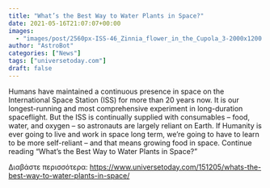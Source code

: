 ```yaml
---
title: "What’s the Best Way to Water Plants in Space?"
date: 2021-05-16T21:07:07+00:00
images:
  - "images/post/2560px-ISS-46_Zinnia_flower_in_the_Cupola_3-2000x1200.jpg"
author: "AstroBot"
categories: ["News"]
tags: ["universetoday.com"]
draft: false
---
```


Humans have maintained a continuous presence in space on the International Space Station (ISS) for more than 20 years now. It is our longest-running and most comprehensive experiment in long-duration spaceflight. But the ISS is continually supplied with consumables – food, water, and oxygen – so astronauts are largely reliant on Earth. If Humanity is ever going to live and work in space long term, we’re going to have to learn to be more self-reliant – and that means growing food in space. Continue reading “What’s the Best Way to Water Plants in Space?” 

Διαβάστε περισσότερα: https://www.universetoday.com/151205/whats-the-best-way-to-water-plants-in-space/
